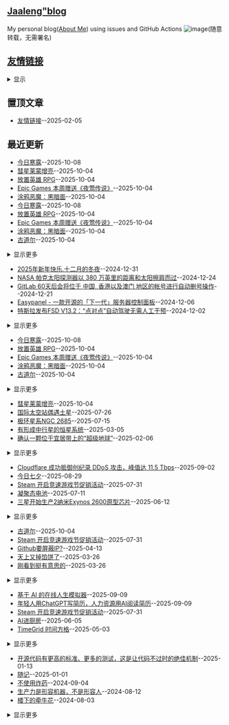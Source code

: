 ## [Jaaleng"blog](https://jaaleng.github.io/)
My personal blog([About Me](https://github.com/jaaleng/jaaleng.github.io/issues/1/)) using issues and GitHub Actions 
![image](https://github.com/user-attachments/assets/a168bf11-661e-4566-b042-7fc9544de528)(随意转载，无需署名)

## [友情链接](https://github.com/jaaleng/gitblog/issues/161)
<details><summary>显示</summary>
<table>
<thead>
<tr>
<th>Name</th>
<th>Link</th>
<th>Desc</th>
</tr>
</thead>
<tbody>
<tr>
<td>mymsn</td>
<td>https://829259.xyz</td>
<td>做个有意思的人</td>
</tr>
</tbody>
</table></details>


## 置顶文章
- [友情链接](https://github.com/jaaleng/jaaleng.github.io/issues/161)--2025-02-05
## 最近更新
- [今日寒露](https://github.com/jaaleng/jaaleng.github.io/issues/250)--2025-10-08
- [彗星莱蒙增亮](https://github.com/jaaleng/jaaleng.github.io/issues/249)--2025-10-04
- [放置英雄 RPG](https://github.com/jaaleng/jaaleng.github.io/issues/248)--2025-10-04
- [Epic Games 本周赠送《夜莺传说》](https://github.com/jaaleng/jaaleng.github.io/issues/247)--2025-10-04
- [涂鸦恶魔：黑暗面](https://github.com/jaaleng/jaaleng.github.io/issues/246)--2025-10-04
- [今日寒露](https://github.com/jaaleng/jaaleng.github.io/issues/250)--2025-10-08
- [放置英雄 RPG](https://github.com/jaaleng/jaaleng.github.io/issues/248)--2025-10-04
- [Epic Games 本周赠送《夜莺传说》](https://github.com/jaaleng/jaaleng.github.io/issues/247)--2025-10-04
- [涂鸦恶魔：黑暗面](https://github.com/jaaleng/jaaleng.github.io/issues/246)--2025-10-04
- [古道尔](https://github.com/jaaleng/jaaleng.github.io/issues/245)--2025-10-04
<details><summary>显示更多</summary>

- [谷歌宣布安卓开发者认证计划](https://github.com/jaaleng/jaaleng.github.io/issues/244)--2025-09-25
- [皮克斯未来电影发行计划：《寻梦环游记 2》《玩具总动员 5》《超人总动员 3》等重磅续作公布](https://github.com/jaaleng/jaaleng.github.io/issues/238)--2025-09-02
- [凝聚态电池](https://github.com/jaaleng/jaaleng.github.io/issues/228)--2025-07-11
- [Discord 服务器成员上限提升至 250 万人](https://github.com/jaaleng/jaaleng.github.io/issues/227)--2025-07-11
- [GitHub 的CEO表示，随着 AI 的发展，“最聪明”的公司会雇用更多软件工程师](https://github.com/jaaleng/jaaleng.github.io/issues/226)--2025-07-05
- [AI进厨房](https://github.com/jaaleng/jaaleng.github.io/issues/224)--2025-06-05
- [六一儿童节快乐！](https://github.com/jaaleng/jaaleng.github.io/issues/223)--2025-06-01
- [谷歌发布NotebookLM移动应用](https://github.com/jaaleng/jaaleng.github.io/issues/222)--2025-05-20
- [英特尔推出用于 AI 和工作站的新款 GPU](https://github.com/jaaleng/jaaleng.github.io/issues/221)--2025-05-19
- [一个免费的软件下载网站](https://github.com/jaaleng/jaaleng.github.io/issues/220)--2025-05-17
- [第十五届北京国际电影节](https://github.com/jaaleng/jaaleng.github.io/issues/219)--2025-05-10
- [dpdns等免费域名开始注册](https://github.com/jaaleng/jaaleng.github.io/issues/218)--2025-05-06
- [人工智能驱动的实时用户调研工具](https://github.com/jaaleng/jaaleng.github.io/issues/217)--2025-05-04
- [TimeGrid 时间方格](https://github.com/jaaleng/jaaleng.github.io/issues/216)--2025-05-03
- [用于 GitHub Actions 的 SSH](https://github.com/jaaleng/jaaleng.github.io/issues/214)--2025-04-29
- [活版印字为设计灵感的静态博客主题](https://github.com/jaaleng/jaaleng.github.io/issues/211)--2025-04-12
- [数学公式→绘画](https://github.com/jaaleng/jaaleng.github.io/issues/190)--2025-03-12
- [一键将眼前风景转化为诗歌](https://github.com/jaaleng/jaaleng.github.io/issues/187)--2025-03-06
- [文生图推荐网站](https://github.com/jaaleng/jaaleng.github.io/issues/179)--2025-03-02
- [TG测试版新增购买大会员等功能](https://github.com/jaaleng/jaaleng.github.io/issues/178)--2025-02-28
- [Claude 关系负责人 Alex Albert 表明已面向所有用户开放 GitHub 集成 Claude](https://github.com/jaaleng/jaaleng.github.io/issues/177)--2025-02-27
- [圆底的垃圾袋](https://github.com/jaaleng/jaaleng.github.io/issues/174)--2025-02-25
- [Deepseek恢复API充值](https://github.com/jaaleng/jaaleng.github.io/issues/173)--2025-02-25
- [Grok 3 出世后影响最大的是同人文章定制产业](https://github.com/jaaleng/jaaleng.github.io/issues/170)--2025-02-23
- [[ DeepSeek 实用集成 ] DeepSeek 官方发布](https://github.com/jaaleng/jaaleng.github.io/issues/167)--2025-02-11
</details>

- [2025年新年快乐.十二月的冬夜](https://github.com/jaaleng/jaaleng.github.io/issues/115)--2024-12-31
- [NASA 帕克太阳探测器以 380 万英里的距离和太阳擦肩而过](https://github.com/jaaleng/jaaleng.github.io/issues/113)--2024-12-24
- [GitLab 60天后会将位于 中国, 香港以及澳门 地区的帐号进行自动删号操作](https://github.com/jaaleng/jaaleng.github.io/issues/112)--2024-12-21
- [Easypanel - 一款开源的「下一代」服务器控制面板](https://github.com/jaaleng/jaaleng.github.io/issues/111)--2024-12-06
- [特斯拉发布FSD V13.2：“点对点”自动驾驶无需人工干预](https://github.com/jaaleng/jaaleng.github.io/issues/109)--2024-12-02
<details><summary>显示更多</summary>

- [Telegram拍卖平台Fragment引进强制KYC](https://github.com/jaaleng/jaaleng.github.io/issues/106)--2024-11-29
- [树莓派发布全新 Compute Module 5，性能大幅提升](https://github.com/jaaleng/jaaleng.github.io/issues/105)--2024-11-28
- [以$2.99/月，订阅两个月Paramount+ with Showtime](https://github.com/jaaleng/jaaleng.github.io/issues/104)--2024-11-27
- [Appcharge 获 2600 万美元融资，助游戏应用绕过苹果谷歌商店](https://github.com/jaaleng/jaaleng.github.io/issues/103)--2024-11-27
- [马斯克新头衔“马园长”](https://github.com/jaaleng/jaaleng.github.io/issues/102)--2024-11-26
- [传 Google 将整合 Chrome OS 与 Android](https://github.com/jaaleng/jaaleng.github.io/issues/101)--2024-11-21
- [海王星的夜晚  ](https://github.com/jaaleng/jaaleng.github.io/issues/100)--2024-11-10
- [AIGC 相关的资源集合](https://github.com/jaaleng/jaaleng.github.io/issues/99)--2024-11-09
- [《自己动手写 Git》中文翻译](https://github.com/jaaleng/jaaleng.github.io/issues/98)--2024-11-02
- [螺旋星系NGC 6744 ](https://github.com/jaaleng/jaaleng.github.io/issues/97)--2024-11-02
- [开源分布式对象存储工具Garage](https://github.com/jaaleng/jaaleng.github.io/issues/96)--2024-11-01
- [Apple 明确表示 Apple Intelligence 将于 10 月推出](https://github.com/jaaleng/jaaleng.github.io/issues/80)--2024-10-07
</details>

- [今日寒露](https://github.com/jaaleng/jaaleng.github.io/issues/250)--2025-10-08
- [放置英雄 RPG](https://github.com/jaaleng/jaaleng.github.io/issues/248)--2025-10-04
- [Epic Games 本周赠送《夜莺传说》](https://github.com/jaaleng/jaaleng.github.io/issues/247)--2025-10-04
- [涂鸦恶魔：黑暗面](https://github.com/jaaleng/jaaleng.github.io/issues/246)--2025-10-04
- [古道尔](https://github.com/jaaleng/jaaleng.github.io/issues/245)--2025-10-04
<details><summary>显示更多</summary>

- [谷歌宣布安卓开发者认证计划](https://github.com/jaaleng/jaaleng.github.io/issues/244)--2025-09-25
- [蝴蝶盘的行星形成](https://github.com/jaaleng/jaaleng.github.io/issues/242)--2025-09-09
- [npm 包 color 遭恶意攻击，数千万下载量包被植入加密货币窃取代码](https://github.com/jaaleng/jaaleng.github.io/issues/240)--2025-09-09
- [Cloudflare 成功抵御创纪录 DDoS 攻击，峰值达 11.5 Tbps](https://github.com/jaaleng/jaaleng.github.io/issues/239)--2025-09-02
- [皮克斯未来电影发行计划：《寻梦环游记 2》《玩具总动员 5》《超人总动员 3》等重磅续作公布](https://github.com/jaaleng/jaaleng.github.io/issues/238)--2025-09-02
- [今日七夕](https://github.com/jaaleng/jaaleng.github.io/issues/237)--2025-08-29
- [微软发布50周年纪念版Windows 11 Bloom壁纸](https://github.com/jaaleng/jaaleng.github.io/issues/236)--2025-08-12
- [沉浸式翻译被爆收集用户双语快照且被搜索引擎收录](https://github.com/jaaleng/jaaleng.github.io/issues/235)--2025-08-09
- [XYZ 域名注册局于8月26日涨价至 15 USD](https://github.com/jaaleng/jaaleng.github.io/issues/234)--2025-08-01
- [索尼起诉腾讯，指控其新游戏抄袭《地平线》系列](https://github.com/jaaleng/jaaleng.github.io/issues/232)--2025-07-31
- [Telegram 加密钱包正式在美国上线](https://github.com/jaaleng/jaaleng.github.io/issues/230)--2025-07-23
- [凝聚态电池](https://github.com/jaaleng/jaaleng.github.io/issues/228)--2025-07-11
- [Discord 服务器成员上限提升至 250 万人](https://github.com/jaaleng/jaaleng.github.io/issues/227)--2025-07-11
- [GitHub 的CEO表示，随着 AI 的发展，“最聪明”的公司会雇用更多软件工程师](https://github.com/jaaleng/jaaleng.github.io/issues/226)--2025-07-05
- [三星开始生产2纳米Exynos 2600原型芯片](https://github.com/jaaleng/jaaleng.github.io/issues/225)--2025-06-12
- [谷歌发布NotebookLM移动应用](https://github.com/jaaleng/jaaleng.github.io/issues/222)--2025-05-20
- [英特尔推出用于 AI 和工作站的新款 GPU](https://github.com/jaaleng/jaaleng.github.io/issues/221)--2025-05-19
- [一个免费的软件下载网站](https://github.com/jaaleng/jaaleng.github.io/issues/220)--2025-05-17
- [第十五届北京国际电影节](https://github.com/jaaleng/jaaleng.github.io/issues/219)--2025-05-10
- [dpdns等免费域名开始注册](https://github.com/jaaleng/jaaleng.github.io/issues/218)--2025-05-06
- [人工智能驱动的实时用户调研工具](https://github.com/jaaleng/jaaleng.github.io/issues/217)--2025-05-04
- [微软在新账户中默认采用无密码登录](https://github.com/jaaleng/jaaleng.github.io/issues/215)--2025-05-02
- [用于 GitHub Actions 的 SSH](https://github.com/jaaleng/jaaleng.github.io/issues/214)--2025-04-29
- [Grok AI 现已推出 API 价格表](https://github.com/jaaleng/jaaleng.github.io/issues/208)--2025-04-11
- [PS4模拟器](https://github.com/jaaleng/jaaleng.github.io/issues/207)--2025-04-10
- [环球影城正在英国建造一个主题公园](https://github.com/jaaleng/jaaleng.github.io/issues/206)--2025-04-10
- [快速制作 Apple 发布会风格的 Bento UI 图](https://github.com/jaaleng/jaaleng.github.io/issues/205)--2025-04-02
- [关闭手机互联网两周：研究称可逆转大脑年龄十年](https://github.com/jaaleng/jaaleng.github.io/issues/204)--2025-03-30
- [Hacker News Top Stories](https://github.com/jaaleng/jaaleng.github.io/issues/203)--2025-03-29
- [「与熊论道」字符加密工具将关闭](https://github.com/jaaleng/jaaleng.github.io/issues/201)--2025-03-28
- [US.KG 域名政策更新](https://github.com/jaaleng/jaaleng.github.io/issues/200)--2025-03-27
- [多模态模型如何重塑视觉创作](https://github.com/jaaleng/jaaleng.github.io/issues/197)--2025-03-26
- [一键免费部署您的私人 Gemini 应用](https://github.com/jaaleng/jaaleng.github.io/issues/196)--2025-03-22
- [一件老雨衣](https://github.com/jaaleng/jaaleng.github.io/issues/192)--2025-03-14
- [数学公式→绘画](https://github.com/jaaleng/jaaleng.github.io/issues/190)--2025-03-12
- [基于 CF Pages+AI 制作的论坛](https://github.com/jaaleng/jaaleng.github.io/issues/188)--2025-03-08
- [HeyGen 一键翻译视频 AI](https://github.com/jaaleng/jaaleng.github.io/issues/186)--2025-03-05
- [百度文库、网盘接入 DeepSeek](https://github.com/jaaleng/jaaleng.github.io/issues/185)--2025-03-05
- [科学家发现人类祖先在 15 万年前生活在非洲雨林的证据](https://github.com/jaaleng/jaaleng.github.io/issues/180)--2025-03-03
- [文生图推荐网站](https://github.com/jaaleng/jaaleng.github.io/issues/179)--2025-03-02
- [Claude 关系负责人 Alex Albert 表明已面向所有用户开放 GitHub 集成 Claude](https://github.com/jaaleng/jaaleng.github.io/issues/177)--2025-02-27
- [OpenAI 宣布免费开放 ChatGPT 高级语音模式](https://github.com/jaaleng/jaaleng.github.io/issues/176)--2025-02-26
- [Google Drive 现在支持搜索转录后的字幕文稿](https://github.com/jaaleng/jaaleng.github.io/issues/172)--2025-02-25
- [Gmail邮箱将停止使用短信验证码登录](https://github.com/jaaleng/jaaleng.github.io/issues/171)--2025-02-24
- [Grok 3 出世后影响最大的是同人文章定制产业](https://github.com/jaaleng/jaaleng.github.io/issues/170)--2025-02-23
- [一款以Telegram作为储存的文件外链系统](https://github.com/jaaleng/jaaleng.github.io/issues/169)--2025-02-23
- [typecho 博客主题推荐](https://github.com/jaaleng/jaaleng.github.io/issues/168)--2025-02-23
- [[ DeepSeek 实用集成 ] DeepSeek 官方发布](https://github.com/jaaleng/jaaleng.github.io/issues/167)--2025-02-11
- [T-Mobile与Starlink合作推出卫星互联网服务](https://github.com/jaaleng/jaaleng.github.io/issues/166)--2025-02-10
- [回忆](https://github.com/jaaleng/jaaleng.github.io/issues/147)--2025-02-02
- [达·芬奇500年前绘制的秘密隧道，真是奇人啊!](https://github.com/jaaleng/jaaleng.github.io/issues/143)--2025-01-26
- [Telegram 假 Safeguard 骗局最新伎俩汇总](https://github.com/jaaleng/jaaleng.github.io/issues/141)--2025-01-22
- [猫咪的身体是水做的](https://github.com/jaaleng/jaaleng.github.io/issues/140)--2025-01-22
- [IPTV播放器](https://github.com/jaaleng/jaaleng.github.io/issues/139)--2025-01-18
- [Vercel vs Cloudflare Workers](https://github.com/jaaleng/jaaleng.github.io/issues/138)--2025-01-18
- [Typecho主题MWordStar 2.6](https://github.com/jaaleng/jaaleng.github.io/issues/134)--2025-01-17
- [一个 Golang 微服务 HTTP 框架](https://github.com/jaaleng/jaaleng.github.io/issues/133)--2025-01-16
- [开源的APIs项目FreeAPI](https://github.com/jaaleng/jaaleng.github.io/issues/132)--2025-01-15
- [基于AI的智能书签管理插件](https://github.com/jaaleng/jaaleng.github.io/issues/131)--2025-01-14
- [一个免费在线文字 Icon 制作工具](https://github.com/jaaleng/jaaleng.github.io/issues/130)--2025-01-14
- [Termora 是一个终端模拟器和 SSH 客户端，支持 Windows，macOS 和 Linux](https://github.com/jaaleng/jaaleng.github.io/issues/126)--2025-01-13
- [DeepSeek官方App上线](https://github.com/jaaleng/jaaleng.github.io/issues/122)--2025-01-13
- [有大撞击坑的小卫星  ](https://github.com/jaaleng/jaaleng.github.io/issues/121)--2025-01-12
- [Telegram首次实现盈利](https://github.com/jaaleng/jaaleng.github.io/issues/120)--2025-01-12
- [《艾尔登法环 暗夜君临》网络测试启动](https://github.com/jaaleng/jaaleng.github.io/issues/119)--2025-01-12
- [网易旗下视频播放软件网易爆米花已支持Emby](https://github.com/jaaleng/jaaleng.github.io/issues/118)--2025-01-08
- [The first Starlink satellite direct to cell phone constellation is now complete](https://github.com/jaaleng/jaaleng.github.io/issues/117)--2025-01-04
- [随记](https://github.com/jaaleng/jaaleng.github.io/issues/116)--2025-01-01
- [NASA 帕克太阳探测器以 380 万英里的距离和太阳擦肩而过](https://github.com/jaaleng/jaaleng.github.io/issues/113)--2024-12-24
- [GitLab 60天后会将位于 中国, 香港以及澳门 地区的帐号进行自动删号操作](https://github.com/jaaleng/jaaleng.github.io/issues/112)--2024-12-21
- [Easypanel - 一款开源的「下一代」服务器控制面板](https://github.com/jaaleng/jaaleng.github.io/issues/111)--2024-12-06
- [特斯拉发布FSD V13.2：“点对点”自动驾驶无需人工干预](https://github.com/jaaleng/jaaleng.github.io/issues/109)--2024-12-02
- [Telegram拍卖平台Fragment引进强制KYC](https://github.com/jaaleng/jaaleng.github.io/issues/106)--2024-11-29
- [树莓派发布全新 Compute Module 5，性能大幅提升](https://github.com/jaaleng/jaaleng.github.io/issues/105)--2024-11-28
- [Appcharge 获 2600 万美元融资，助游戏应用绕过苹果谷歌商店](https://github.com/jaaleng/jaaleng.github.io/issues/103)--2024-11-27
- [马斯克新头衔“马园长”](https://github.com/jaaleng/jaaleng.github.io/issues/102)--2024-11-26
- [传 Google 将整合 Chrome OS 与 Android](https://github.com/jaaleng/jaaleng.github.io/issues/101)--2024-11-21
- [AIGC 相关的资源集合](https://github.com/jaaleng/jaaleng.github.io/issues/99)--2024-11-09
- [《自己动手写 Git》中文翻译](https://github.com/jaaleng/jaaleng.github.io/issues/98)--2024-11-02
- [开源分布式对象存储工具Garage](https://github.com/jaaleng/jaaleng.github.io/issues/96)--2024-11-01
- [图片加水印的网页工具](https://github.com/jaaleng/jaaleng.github.io/issues/95)--2024-10-30
- [状态钟](https://github.com/jaaleng/jaaleng.github.io/issues/94)--2024-10-28
- [全球免费电视频道的M3U直播源](https://github.com/jaaleng/jaaleng.github.io/issues/93)--2024-10-25
- [三个开源的 Android 邮件客户端](https://github.com/jaaleng/jaaleng.github.io/issues/92)--2024-10-23
- [AirPods Pro 2 新出的听力健康功能不会在全球范围内推出](https://github.com/jaaleng/jaaleng.github.io/issues/91)--2024-10-22
- [Jekyll Github Pages push 报错](https://github.com/jaaleng/jaaleng.github.io/issues/90)--2024-10-21
- [利用耳机发送莫斯电码](https://github.com/jaaleng/jaaleng.github.io/issues/89)--2024-10-21
- [ChatGPT 桌面版现已登陆 Windows 平台](https://github.com/jaaleng/jaaleng.github.io/issues/88)--2024-10-18
- [纽西兰上空的绚烂极光  ](https://github.com/jaaleng/jaaleng.github.io/issues/87)--2024-10-17
- [个人书籍库搭建](https://github.com/jaaleng/jaaleng.github.io/issues/86)--2024-10-17
- [免费域名可托管CF](https://github.com/jaaleng/jaaleng.github.io/issues/85)--2024-10-17
- [Meta 宣布将其 AI 功能扩展到 21 个新国家](https://github.com/jaaleng/jaaleng.github.io/issues/84)--2024-10-13
- [杜罗夫发布长文，讲述其创业历程](https://github.com/jaaleng/jaaleng.github.io/issues/83)--2024-10-12
- [A股大爆发](https://github.com/jaaleng/jaaleng.github.io/issues/82)--2024-10-08
- [OpenAI 宣布推出类似 Anthropic 的 Artifacts 的应用 canvas](https://github.com/jaaleng/jaaleng.github.io/issues/81)--2024-10-07
- [Telegram的安全性分析](https://github.com/jaaleng/jaaleng.github.io/issues/76)--2024-09-26
- [开源SSL证书管理工具](https://github.com/jaaleng/jaaleng.github.io/issues/74)--2024-09-24
- [World in Dots – 一键生成点状地图](https://github.com/jaaleng/jaaleng.github.io/issues/72)--2024-09-22
- [iPhone16 Pro跑分再曝光](https://github.com/jaaleng/jaaleng.github.io/issues/71)--2024-09-21
- [一款安卓应用安装包管理器](https://github.com/jaaleng/jaaleng.github.io/issues/70)--2024-09-20
- [提升Cursor AI代码编辑体验而精选](https://github.com/jaaleng/jaaleng.github.io/issues/68)--2024-09-18
- [历史的真相足以颠覆你的三观](https://github.com/jaaleng/jaaleng.github.io/issues/67)--2024-09-17
- [很多项目可以通过docker进行部署](https://github.com/jaaleng/jaaleng.github.io/issues/66)--2024-09-14
- [开源 Web 思维导图工具](https://github.com/jaaleng/jaaleng.github.io/issues/65)--2024-09-13
- [那些被发明的“外国菜”](https://github.com/jaaleng/jaaleng.github.io/issues/64)--2024-09-12
- [利用大型语言模型增量构建知识图谱的工具](https://github.com/jaaleng/jaaleng.github.io/issues/63)--2024-09-11
- [巧妙的灯泡钟](https://github.com/jaaleng/jaaleng.github.io/issues/61)--2024-09-09
- [一个鱼缸](https://github.com/jaaleng/jaaleng.github.io/issues/60)--2024-09-08
- [Telegram 已经达到了1000万付费订阅用户。现在有1000万人在享受 Telegram Premium 的服务！](https://github.com/jaaleng/jaaleng.github.io/issues/59)--2024-09-07
- [一个在线计算器工具大全](https://github.com/jaaleng/jaaleng.github.io/issues/58)--2024-09-06
- [Typr 是一个类似 Medium 的 React 写作编辑器](https://github.com/jaaleng/jaaleng.github.io/issues/55)--2024-09-03
- [证书防伪](https://github.com/jaaleng/jaaleng.github.io/issues/54)--2024-09-02
- [开源软件商业模式](https://github.com/jaaleng/jaaleng.github.io/issues/53)--2024-09-01
- [冷管降温](https://github.com/jaaleng/jaaleng.github.io/issues/51)--2024-08-29
- [巴黎工艺品博物馆](https://github.com/jaaleng/jaaleng.github.io/issues/49)--2024-08-27
- [彼得·蒂尔的实验](https://github.com/jaaleng/jaaleng.github.io/issues/48)--2024-08-25
- [AR 笔记本](https://github.com/jaaleng/jaaleng.github.io/issues/47)--2024-08-24
- [Stephen Wilkes’ Stunning Day to Night Images Capture a Fully New Perspective](https://github.com/jaaleng/jaaleng.github.io/issues/46)--2024-08-23
- [电源开关符号的演变](https://github.com/jaaleng/jaaleng.github.io/issues/45)--2024-08-23
- [拟人语音](https://github.com/jaaleng/jaaleng.github.io/issues/44)--2024-08-22
- [秘鲁首都利马,悬崖之上](https://github.com/jaaleng/jaaleng.github.io/issues/43)--2024-08-20
- [自制躺式电脑椅](https://github.com/jaaleng/jaaleng.github.io/issues/42)--2024-08-19
- [新疆喀什的阿图什天门景区](https://github.com/jaaleng/jaaleng.github.io/issues/41)--2024-08-18
- [快递电动小车](https://github.com/jaaleng/jaaleng.github.io/issues/40)--2024-08-17
- [广州番禺有个巨无霸地铁站，](https://github.com/jaaleng/jaaleng.github.io/issues/39)--2024-08-16
- [Telegram CEO发文庆祝Telegram成立11周年](https://github.com/jaaleng/jaaleng.github.io/issues/37)--2024-08-14
- [维苏威古卷](https://github.com/jaaleng/jaaleng.github.io/issues/36)--2024-08-13
- [零度国境线](https://github.com/jaaleng/jaaleng.github.io/issues/35)--2024-08-12
- [胡杨林](https://github.com/jaaleng/jaaleng.github.io/issues/34)--2024-08-12
- [生产力是形容机器，不是形容人](https://github.com/jaaleng/jaaleng.github.io/issues/32)--2024-08-12
- [无叶片飞机](https://github.com/jaaleng/jaaleng.github.io/issues/31)--2024-08-11
- [德雷克海峡](https://github.com/jaaleng/jaaleng.github.io/issues/30)--2024-08-10
- [Archaeologists Unearth Buddha Statue in Ancient Egyptian Port City](https://github.com/jaaleng/jaaleng.github.io/issues/29)--2024-08-10
- [钛心脏](https://github.com/jaaleng/jaaleng.github.io/issues/28)--2024-08-08
- [可种植棺材](https://github.com/jaaleng/jaaleng.github.io/issues/27)--2024-08-07
- [风力发电世界纪录](https://github.com/jaaleng/jaaleng.github.io/issues/26)--2024-08-07
- [电子绷带](https://github.com/jaaleng/jaaleng.github.io/issues/25)--2024-08-07
- [香蕉遥控器](https://github.com/jaaleng/jaaleng.github.io/issues/24)--2024-08-07
- [推荐单栏样式 卡片式设计 的现代 Hexo 主题](https://github.com/jaaleng/jaaleng.github.io/issues/21)--2024-08-02
- [天宝十载（751年）正月，安禄山生日](https://github.com/jaaleng/jaaleng.github.io/issues/20)--2024-08-01
- [Notion 终于要支持中文了！](https://github.com/jaaleng/jaaleng.github.io/issues/19)--2024-07-31
- [转存用的网络服务](https://github.com/jaaleng/jaaleng.github.io/issues/18)--2024-07-31
- [大一统+开源免费！Stability Matrix整合WebUI+ComfyUI等10多种流行包，傻瓜式操作](https://github.com/jaaleng/jaaleng.github.io/issues/17)--2024-07-31
- [在Github上写博客？最简单的方法！](https://github.com/jaaleng/jaaleng.github.io/issues/16)--2024-07-30
- [影视TV](https://github.com/jaaleng/jaaleng.github.io/issues/14)--2024-07-28
- [一个大佬开发的仿朋友圈的极简微博，这个是多人版的](https://github.com/jaaleng/jaaleng.github.io/issues/12)--2024-07-27
- [ 开源许可的种类与区别](https://github.com/jaaleng/jaaleng.github.io/issues/8)--2024-07-27
- [Linux Mint 22 Wilma ](https://github.com/jaaleng/jaaleng.github.io/issues/3)--2024-07-27
- [巴黎奥运会开幕式，来几个常用m3u直播源](https://github.com/jaaleng/jaaleng.github.io/issues/2)--2024-07-26
</details>

- [彗星莱蒙增亮](https://github.com/jaaleng/jaaleng.github.io/issues/249)--2025-10-04
- [国际太空站偶遇土星](https://github.com/jaaleng/jaaleng.github.io/issues/231)--2025-07-26
- [极环星系NGC 2685](https://github.com/jaaleng/jaaleng.github.io/issues/229)--2025-07-15
- [有形成中行星的恒星系统](https://github.com/jaaleng/jaaleng.github.io/issues/181)--2025-03-05
- [确认一颗位于宜居带上的“超级地球”](https://github.com/jaaleng/jaaleng.github.io/issues/164)--2025-02-06
<details><summary>显示更多</summary>

- [有大撞击坑的小卫星  ](https://github.com/jaaleng/jaaleng.github.io/issues/121)--2025-01-12
- [2025年新年快乐.十二月的冬夜](https://github.com/jaaleng/jaaleng.github.io/issues/115)--2024-12-31
- [钻石尘天眼](https://github.com/jaaleng/jaaleng.github.io/issues/114)--2024-12-25
- [NGC 300：恒星的聚落  ](https://github.com/jaaleng/jaaleng.github.io/issues/110)--2024-12-03
- [小小行星的夏夜与冬夜 ](https://github.com/jaaleng/jaaleng.github.io/issues/108)--2024-12-01
- [仙王座的象鼻星云  ](https://github.com/jaaleng/jaaleng.github.io/issues/107)--2024-11-30
- [海王星的夜晚  ](https://github.com/jaaleng/jaaleng.github.io/issues/100)--2024-11-10
- [螺旋星系NGC 6744 ](https://github.com/jaaleng/jaaleng.github.io/issues/97)--2024-11-02
- [纽西兰上空的绚烂极光  ](https://github.com/jaaleng/jaaleng.github.io/issues/87)--2024-10-17
- [火星的二氧化碳](https://github.com/jaaleng/jaaleng.github.io/issues/75)--2024-09-25
- [美人鱼 星云](https://github.com/jaaleng/jaaleng.github.io/issues/69)--2024-09-19
- [扮成土星的月亮  ](https://github.com/jaaleng/jaaleng.github.io/issues/57)--2024-09-05
- [堰蜓座的暗星云  ](https://github.com/jaaleng/jaaleng.github.io/issues/13)--2024-07-28
- [月亮临边的土星](https://github.com/jaaleng/jaaleng.github.io/issues/11)--2024-07-27
</details>

- [Cloudflare 成功抵御创纪录 DDoS 攻击，峰值达 11.5 Tbps](https://github.com/jaaleng/jaaleng.github.io/issues/239)--2025-09-02
- [今日七夕](https://github.com/jaaleng/jaaleng.github.io/issues/237)--2025-08-29
- [Steam 开启竞速游戏节促销活动](https://github.com/jaaleng/jaaleng.github.io/issues/233)--2025-07-31
- [凝聚态电池](https://github.com/jaaleng/jaaleng.github.io/issues/228)--2025-07-11
- [三星开始生产2纳米Exynos 2600原型芯片](https://github.com/jaaleng/jaaleng.github.io/issues/225)--2025-06-12
<details><summary>显示更多</summary>

- [dpdns等免费域名开始注册](https://github.com/jaaleng/jaaleng.github.io/issues/218)--2025-05-06
- [Albert Einstein’s theory of relativity in words of four letters or less](https://github.com/jaaleng/jaaleng.github.io/issues/213)--2025-04-15
- [活版印字为设计灵感的静态博客主题](https://github.com/jaaleng/jaaleng.github.io/issues/211)--2025-04-12
- [Switch 3或采用英特尔18A 技术](https://github.com/jaaleng/jaaleng.github.io/issues/210)--2025-04-12
- [Cloudflare Workers 将于6月支持 Docker 容器](https://github.com/jaaleng/jaaleng.github.io/issues/209)--2025-04-12
- [记忆重构](https://github.com/jaaleng/jaaleng.github.io/issues/202)--2025-03-29
- [基于 CF Pages+AI 制作的论坛](https://github.com/jaaleng/jaaleng.github.io/issues/188)--2025-03-08
- [一键将眼前风景转化为诗歌](https://github.com/jaaleng/jaaleng.github.io/issues/187)--2025-03-06
- [HeyGen 一键翻译视频 AI](https://github.com/jaaleng/jaaleng.github.io/issues/186)--2025-03-05
- [百度文库、网盘接入 DeepSeek](https://github.com/jaaleng/jaaleng.github.io/issues/185)--2025-03-05
- [TG测试版新增购买大会员等功能](https://github.com/jaaleng/jaaleng.github.io/issues/178)--2025-02-28
- [Deepseek恢复API充值](https://github.com/jaaleng/jaaleng.github.io/issues/173)--2025-02-25
- [Google Drive 现在支持搜索转录后的字幕文稿](https://github.com/jaaleng/jaaleng.github.io/issues/172)--2025-02-25
- [IPTV播放器](https://github.com/jaaleng/jaaleng.github.io/issues/139)--2025-01-18
- [Vercel vs Cloudflare Workers](https://github.com/jaaleng/jaaleng.github.io/issues/138)--2025-01-18
- [开源的APIs项目FreeAPI](https://github.com/jaaleng/jaaleng.github.io/issues/132)--2025-01-15
- [基于AI的智能书签管理插件](https://github.com/jaaleng/jaaleng.github.io/issues/131)--2025-01-14
- [一个免费在线文字 Icon 制作工具](https://github.com/jaaleng/jaaleng.github.io/issues/130)--2025-01-14
- [开源代码有更高的标准、更多的测试，这是让代码不过时的绝佳机制](https://github.com/jaaleng/jaaleng.github.io/issues/129)--2025-01-13
- [Termora 是一个终端模拟器和 SSH 客户端，支持 Windows，macOS 和 Linux](https://github.com/jaaleng/jaaleng.github.io/issues/126)--2025-01-13
- [DeepSeek官方App上线](https://github.com/jaaleng/jaaleng.github.io/issues/122)--2025-01-13
- [Telegram首次实现盈利](https://github.com/jaaleng/jaaleng.github.io/issues/120)--2025-01-12
- [GitLab 60天后会将位于 中国, 香港以及澳门 地区的帐号进行自动删号操作](https://github.com/jaaleng/jaaleng.github.io/issues/112)--2024-12-21
- [Telegram拍卖平台Fragment引进强制KYC](https://github.com/jaaleng/jaaleng.github.io/issues/106)--2024-11-29
- [以$2.99/月，订阅两个月Paramount+ with Showtime](https://github.com/jaaleng/jaaleng.github.io/issues/104)--2024-11-27
- [传 Google 将整合 Chrome OS 与 Android](https://github.com/jaaleng/jaaleng.github.io/issues/101)--2024-11-21
- [AIGC 相关的资源集合](https://github.com/jaaleng/jaaleng.github.io/issues/99)--2024-11-09
- [《自己动手写 Git》中文翻译](https://github.com/jaaleng/jaaleng.github.io/issues/98)--2024-11-02
- [开源分布式对象存储工具Garage](https://github.com/jaaleng/jaaleng.github.io/issues/96)--2024-11-01
- [状态钟](https://github.com/jaaleng/jaaleng.github.io/issues/94)--2024-10-28
- [三个开源的 Android 邮件客户端](https://github.com/jaaleng/jaaleng.github.io/issues/92)--2024-10-23
- [AirPods Pro 2 新出的听力健康功能不会在全球范围内推出](https://github.com/jaaleng/jaaleng.github.io/issues/91)--2024-10-22
- [Jekyll Github Pages push 报错](https://github.com/jaaleng/jaaleng.github.io/issues/90)--2024-10-21
- [ChatGPT 桌面版现已登陆 Windows 平台](https://github.com/jaaleng/jaaleng.github.io/issues/88)--2024-10-18
- [个人书籍库搭建](https://github.com/jaaleng/jaaleng.github.io/issues/86)--2024-10-17
- [免费域名可托管CF](https://github.com/jaaleng/jaaleng.github.io/issues/85)--2024-10-17
- [Meta 宣布将其 AI 功能扩展到 21 个新国家](https://github.com/jaaleng/jaaleng.github.io/issues/84)--2024-10-13
- [杜罗夫发布长文，讲述其创业历程](https://github.com/jaaleng/jaaleng.github.io/issues/83)--2024-10-12
- [OpenAI 宣布推出类似 Anthropic 的 Artifacts 的应用 canvas](https://github.com/jaaleng/jaaleng.github.io/issues/81)--2024-10-07
- [Apple 明确表示 Apple Intelligence 将于 10 月推出](https://github.com/jaaleng/jaaleng.github.io/issues/80)--2024-10-07
- [OpenAI 推出 ChatGPT 进阶语音功能](https://github.com/jaaleng/jaaleng.github.io/issues/77)--2024-09-27
- [Telegram的安全性分析](https://github.com/jaaleng/jaaleng.github.io/issues/76)--2024-09-26
- [火星的二氧化碳](https://github.com/jaaleng/jaaleng.github.io/issues/75)--2024-09-25
- [开源SSL证书管理工具](https://github.com/jaaleng/jaaleng.github.io/issues/74)--2024-09-24
- [Stack Auth – 开源的用户认证与管理平台](https://github.com/jaaleng/jaaleng.github.io/issues/73)--2024-09-23
- [World in Dots – 一键生成点状地图](https://github.com/jaaleng/jaaleng.github.io/issues/72)--2024-09-22
- [一款安卓应用安装包管理器](https://github.com/jaaleng/jaaleng.github.io/issues/70)--2024-09-20
- [美人鱼 星云](https://github.com/jaaleng/jaaleng.github.io/issues/69)--2024-09-19
- [提升Cursor AI代码编辑体验而精选](https://github.com/jaaleng/jaaleng.github.io/issues/68)--2024-09-18
- [历史的真相足以颠覆你的三观](https://github.com/jaaleng/jaaleng.github.io/issues/67)--2024-09-17
- [很多项目可以通过docker进行部署](https://github.com/jaaleng/jaaleng.github.io/issues/66)--2024-09-14
- [开源 Web 思维导图工具](https://github.com/jaaleng/jaaleng.github.io/issues/65)--2024-09-13
- [利用大型语言模型增量构建知识图谱的工具](https://github.com/jaaleng/jaaleng.github.io/issues/63)--2024-09-11
- [AI赋能，语言无界](https://github.com/jaaleng/jaaleng.github.io/issues/62)--2024-09-10
- [一个在线计算器工具大全](https://github.com/jaaleng/jaaleng.github.io/issues/58)--2024-09-06
- [不使用炸药](https://github.com/jaaleng/jaaleng.github.io/issues/56)--2024-09-04
- [Typr 是一个类似 Medium 的 React 写作编辑器](https://github.com/jaaleng/jaaleng.github.io/issues/55)--2024-09-03
- [证书防伪](https://github.com/jaaleng/jaaleng.github.io/issues/54)--2024-09-02
- [开源软件商业模式](https://github.com/jaaleng/jaaleng.github.io/issues/53)--2024-09-01
- [鲸鲨的确切年龄](https://github.com/jaaleng/jaaleng.github.io/issues/50)--2024-08-28
- [巴黎工艺品博物馆](https://github.com/jaaleng/jaaleng.github.io/issues/49)--2024-08-27
- [自制躺式电脑椅](https://github.com/jaaleng/jaaleng.github.io/issues/42)--2024-08-19
- [广州番禺有个巨无霸地铁站，](https://github.com/jaaleng/jaaleng.github.io/issues/39)--2024-08-16
- [声音授权](https://github.com/jaaleng/jaaleng.github.io/issues/38)--2024-08-15
- [Telegram CEO发文庆祝Telegram成立11周年](https://github.com/jaaleng/jaaleng.github.io/issues/37)--2024-08-14
- [维苏威古卷](https://github.com/jaaleng/jaaleng.github.io/issues/36)--2024-08-13
- [转存用的网络服务](https://github.com/jaaleng/jaaleng.github.io/issues/18)--2024-07-31
- [大一统+开源免费！Stability Matrix整合WebUI+ComfyUI等10多种流行包，傻瓜式操作](https://github.com/jaaleng/jaaleng.github.io/issues/17)--2024-07-31
- [在Github上写博客？最简单的方法！](https://github.com/jaaleng/jaaleng.github.io/issues/16)--2024-07-30
- [一个大佬开发的仿朋友圈的极简微博，这个是多人版的](https://github.com/jaaleng/jaaleng.github.io/issues/12)--2024-07-27
- [一些Emby客户端，Android和iOS](https://github.com/jaaleng/jaaleng.github.io/issues/10)--2024-07-27
</details>

- [古道尔](https://github.com/jaaleng/jaaleng.github.io/issues/245)--2025-10-04
- [Steam 开启竞速游戏节促销活动](https://github.com/jaaleng/jaaleng.github.io/issues/233)--2025-07-31
- [Github要屏蔽IP?](https://github.com/jaaleng/jaaleng.github.io/issues/212)--2025-04-13
- [天上又掉馅饼了](https://github.com/jaaleng/jaaleng.github.io/issues/199)--2025-03-26
- [刚看到挺有意思的](https://github.com/jaaleng/jaaleng.github.io/issues/198)--2025-03-26
<details><summary>显示更多</summary>

- [最近学习了这些](https://github.com/jaaleng/jaaleng.github.io/issues/193)--2025-03-15
- [一件老雨衣](https://github.com/jaaleng/jaaleng.github.io/issues/192)--2025-03-14
- [Bing](https://github.com/jaaleng/jaaleng.github.io/issues/191)--2025-03-13
- [US.KG 已恢复运作，请谨慎转移您的重要资产](https://github.com/jaaleng/jaaleng.github.io/issues/175)--2025-02-26
- [圆底的垃圾袋](https://github.com/jaaleng/jaaleng.github.io/issues/174)--2025-02-25
- [AI永远也代替不了人类。](https://github.com/jaaleng/jaaleng.github.io/issues/165)--2025-02-08
- [哪吒2总票房破55亿!](https://github.com/jaaleng/jaaleng.github.io/issues/162)--2025-02-05
- [回忆](https://github.com/jaaleng/jaaleng.github.io/issues/147)--2025-02-02
- [是，首相  2季全](https://github.com/jaaleng/jaaleng.github.io/issues/137)--2025-01-18
- [推荐个喜马拉雅有声小说《武夫》](https://github.com/jaaleng/jaaleng.github.io/issues/135)--2025-01-17
- [ Windows 3.1 时钟](https://github.com/jaaleng/jaaleng.github.io/issues/128)--2025-01-13
- [《艾尔登法环 暗夜君临》网络测试启动](https://github.com/jaaleng/jaaleng.github.io/issues/119)--2025-01-12
- [利用耳机发送莫斯电码](https://github.com/jaaleng/jaaleng.github.io/issues/89)--2024-10-21
- [A股大爆发](https://github.com/jaaleng/jaaleng.github.io/issues/82)--2024-10-08
- [看了好多还是这样最方便](https://github.com/jaaleng/jaaleng.github.io/issues/78)--2024-09-30
- [不使用炸药](https://github.com/jaaleng/jaaleng.github.io/issues/56)--2024-09-04
- [开源软件商业模式](https://github.com/jaaleng/jaaleng.github.io/issues/53)--2024-09-01
- [我的期待是什么？](https://github.com/jaaleng/jaaleng.github.io/issues/52)--2024-08-30
- [冷管降温](https://github.com/jaaleng/jaaleng.github.io/issues/51)--2024-08-29
- [彼得·蒂尔的实验](https://github.com/jaaleng/jaaleng.github.io/issues/48)--2024-08-25
- [胡杨林](https://github.com/jaaleng/jaaleng.github.io/issues/34)--2024-08-12
- [介绍个这样的网站](https://github.com/jaaleng/jaaleng.github.io/issues/23)--2024-08-03
- [楼下的牵牛花](https://github.com/jaaleng/jaaleng.github.io/issues/22)--2024-08-03
- [莫度他人](https://github.com/jaaleng/jaaleng.github.io/issues/15)--2024-07-28
- [Mozilla在Firefox 128版本中加入了由Meta共同编写、专为广告行业设计的PPA API](https://github.com/jaaleng/jaaleng.github.io/issues/7)--2024-07-27
</details>

- [基于 AI 的在线人生模拟器](https://github.com/jaaleng/jaaleng.github.io/issues/243)--2025-09-09
- [年轻人用ChatGPT写简历，人力资源用AI阅读简历](https://github.com/jaaleng/jaaleng.github.io/issues/241)--2025-09-09
- [Steam 开启竞速游戏节促销活动](https://github.com/jaaleng/jaaleng.github.io/issues/233)--2025-07-31
- [AI进厨房](https://github.com/jaaleng/jaaleng.github.io/issues/224)--2025-06-05
- [TimeGrid 时间方格](https://github.com/jaaleng/jaaleng.github.io/issues/216)--2025-05-03
<details><summary>显示更多</summary>

- [记忆重构](https://github.com/jaaleng/jaaleng.github.io/issues/202)--2025-03-29
- [刚看到挺有意思的](https://github.com/jaaleng/jaaleng.github.io/issues/198)--2025-03-26
- [春分](https://github.com/jaaleng/jaaleng.github.io/issues/194)--2025-03-20
- [最近学习了这些](https://github.com/jaaleng/jaaleng.github.io/issues/193)--2025-03-15
- [又到了 [ 毛毛虫 ] 的季节](https://github.com/jaaleng/jaaleng.github.io/issues/189)--2025-03-11
- [一键将眼前风景转化为诗歌](https://github.com/jaaleng/jaaleng.github.io/issues/187)--2025-03-06
- [HeyGen 一键翻译视频 AI](https://github.com/jaaleng/jaaleng.github.io/issues/186)--2025-03-05
- [微信瘦身！原图、视频可清理为普通画质](https://github.com/jaaleng/jaaleng.github.io/issues/184)--2025-03-05
- [驻站](https://github.com/jaaleng/jaaleng.github.io/issues/142)--2025-01-22
- [是，首相  2季全](https://github.com/jaaleng/jaaleng.github.io/issues/137)--2025-01-18
- [推荐个喜马拉雅有声小说《武夫》](https://github.com/jaaleng/jaaleng.github.io/issues/135)--2025-01-17
- [ Windows 3.1 时钟](https://github.com/jaaleng/jaaleng.github.io/issues/128)--2025-01-13
- [能量电子贺卡](https://github.com/jaaleng/jaaleng.github.io/issues/127)--2025-01-13
- [特斯拉发布FSD V13.2：“点对点”自动驾驶无需人工干预](https://github.com/jaaleng/jaaleng.github.io/issues/109)--2024-12-02
- [全球免费电视频道的M3U直播源](https://github.com/jaaleng/jaaleng.github.io/issues/93)--2024-10-25
- [国庆节快乐](https://github.com/jaaleng/jaaleng.github.io/issues/79)--2024-10-06
- [iPhone16 Pro跑分再曝光](https://github.com/jaaleng/jaaleng.github.io/issues/71)--2024-09-21
- [历史的真相足以颠覆你的三观](https://github.com/jaaleng/jaaleng.github.io/issues/67)--2024-09-17
- [那些被发明的“外国菜”](https://github.com/jaaleng/jaaleng.github.io/issues/64)--2024-09-12
- [一个鱼缸](https://github.com/jaaleng/jaaleng.github.io/issues/60)--2024-09-08
- [电源开关符号的演变](https://github.com/jaaleng/jaaleng.github.io/issues/45)--2024-08-23
- [拟人语音](https://github.com/jaaleng/jaaleng.github.io/issues/44)--2024-08-22
- [声音授权](https://github.com/jaaleng/jaaleng.github.io/issues/38)--2024-08-15
- [零度国境线](https://github.com/jaaleng/jaaleng.github.io/issues/35)--2024-08-12
- [胡杨林](https://github.com/jaaleng/jaaleng.github.io/issues/34)--2024-08-12
- [钛心脏](https://github.com/jaaleng/jaaleng.github.io/issues/28)--2024-08-08
- [天宝十载（751年）正月，安禄山生日](https://github.com/jaaleng/jaaleng.github.io/issues/20)--2024-08-01
- [影视TV](https://github.com/jaaleng/jaaleng.github.io/issues/14)--2024-07-28
- [电视直播软件推荐三个，是安装在智能电视或电视盒子的](https://github.com/jaaleng/jaaleng.github.io/issues/9)--2024-07-27
- [就是这个道理。](https://github.com/jaaleng/jaaleng.github.io/issues/6)--2024-07-27
- [奥运会圣火在热气球形状的主火炬点燃](https://github.com/jaaleng/jaaleng.github.io/issues/4)--2024-07-27
</details>

- [开源代码有更高的标准、更多的测试，这是让代码不过时的绝佳机制](https://github.com/jaaleng/jaaleng.github.io/issues/129)--2025-01-13
- [随记](https://github.com/jaaleng/jaaleng.github.io/issues/116)--2025-01-01
- [不使用炸药](https://github.com/jaaleng/jaaleng.github.io/issues/56)--2024-09-04
- [生产力是形容机器，不是形容人](https://github.com/jaaleng/jaaleng.github.io/issues/32)--2024-08-12
- [楼下的牵牛花](https://github.com/jaaleng/jaaleng.github.io/issues/22)--2024-08-03
<details><summary>显示更多</summary>

- [莫度他人](https://github.com/jaaleng/jaaleng.github.io/issues/15)--2024-07-28
- [奥运会圣火在热气球形状的主火炬点燃](https://github.com/jaaleng/jaaleng.github.io/issues/4)--2024-07-27
</details>

